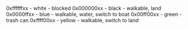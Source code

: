 0xffffffxx - white - blocked
0x000000xx - black - walkable, land
0x0000ffxx - blue - walkable, water, switch to boat
0x00ff00xx - green - trash can
0xffff00xx - yellow - walkable, switch to land